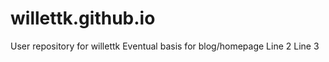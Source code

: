 willettk.github.io
==================

User repository for willettk
Eventual basis for blog/homepage
Line 2
Line 3